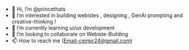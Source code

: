 - 👋 Hi, I’m @princethats
- 👀 I’m interested in building webistes , designing , GenAi prompting and creative-thinking !
- 🌱 I’m currently learning ui/ux development
- 💞️ I’m looking to collaborate on Webiste-Building
- 📫 How to reach me (Email-ceinpr24@gmail.com)

<!---
princethats/princethats is a ✨ special ✨ repository because its `README.md` (this file) appears on your GitHub profile.
You can click the Preview link to take a look at your changes.
--->
